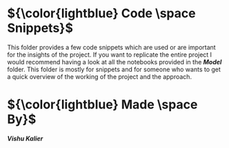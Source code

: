 

# ${\color{lightblue} Code \space Snippets}$

This folder provides a few code snippets which are used or are important for the insights of the project. If you want to replicate the entire project I would recommend
having a look at all the notebooks provided in the <b><i> Model </i></b> folder. This folder is mostly for snippets and for someone who wants to get a quick overview of
the working of the project and the approach.


# ${\color{lightblue} Made \space By}$
<b><i> Vishu Kalier
